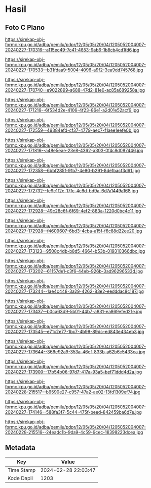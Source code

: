 # Hasil

## Foto C Plano

https://sirekap-obj-formc.kpu.go.id/adba/pemilu/pdpr/12/05/05/20/04/1205052004007-20240227-170316--a115ec49-7c41-4653-9ab6-1b8cb4cd1fd6.jpg

https://sirekap-obj-formc.kpu.go.id/adba/pemilu/pdpr/12/05/05/20/04/1205052004007-20240227-170533--b31fdaa9-5004-4096-a9f2-3ea9dd745768.jpg

https://sirekap-obj-formc.kpu.go.id/adba/pemilu/pdpr/12/05/05/20/04/1205052004007-20240227-170740--e9022899-a688-47d2-81e0-ac85a689258a.jpg

https://sirekap-obj-formc.kpu.go.id/adba/pemilu/pdpr/12/05/05/20/04/1205052004007-20240227-171216--6f534d2e-4106-4f23-86e1-a2d01e52acf9.jpg

https://sirekap-obj-formc.kpu.go.id/adba/pemilu/pdpr/12/05/05/20/04/1205052004007-20240227-172559--49384efd-cf37-4779-aec7-f1aee1eefe0b.jpg

https://sirekap-obj-formc.kpu.go.id/adba/pemilu/pdpr/12/05/05/20/04/1205052004007-20240227-171816--a48e5eae-23e8-4362-a303-0f4c8d087446.jpg

https://sirekap-obj-formc.kpu.go.id/adba/pemilu/pdpr/12/05/05/20/04/1205052004007-20240227-172358--6bbf285f-91b7-4e80-b291-8de1bacf3d91.jpg

https://sirekap-obj-formc.kpu.go.id/adba/pemilu/pdpr/12/05/05/20/04/1205052004007-20240227-172732--fe9c1f2e-17fc-4c8d-bd9a-6d7a1449a168.jpg

https://sirekap-obj-formc.kpu.go.id/adba/pemilu/pdpr/12/05/05/20/04/1205052004007-20240227-172928--49c28c6f-6f69-4ef2-883a-1220d0bc4c11.jpg

https://sirekap-obj-formc.kpu.go.id/adba/pemilu/pdpr/12/05/05/20/04/1205052004007-20240227-172928--f4609607-6bd3-4cba-a15f-f6c88d22ee20.jpg

https://sirekap-obj-formc.kpu.go.id/adba/pemilu/pdpr/12/05/05/20/04/1205052004007-20240227-173123--9508c4db-b8d5-4664-b53b-019310366dbc.jpg

https://sirekap-obj-formc.kpu.go.id/adba/pemilu/pdpr/12/05/05/20/04/1205052004007-20240227-173202--61157de1-c3f6-44eb-926b-3ad96296533d.jpg

https://sirekap-obj-formc.kpu.go.id/adba/pemilu/pdpr/12/05/05/20/04/1205052004007-20240227-173244--1ae4c448-3a29-4262-83e2-eedddac8c187.jpg

https://sirekap-obj-formc.kpu.go.id/adba/pemilu/pdpr/12/05/05/20/04/1205052004007-20240227-173437--b0ca63d9-5b01-44b7-a831-ea869efed21e.jpg

https://sirekap-obj-formc.kpu.go.id/adba/pemilu/pdpr/12/05/05/20/04/1205052004007-20240227-173545--e71c2e77-1bc7-4b98-89dc-ed843e434eb3.jpg

https://sirekap-obj-formc.kpu.go.id/adba/pemilu/pdpr/12/05/05/20/04/1205052004007-20240227-173644--366e92a9-353a-46ef-833b-a62b6c5433ca.jpg

https://sirekap-obj-formc.kpu.go.id/adba/pemilu/pdpr/12/05/05/20/04/1205052004007-20240227-173900--17b54b06-97d7-417a-93a5-bef71ddd4d2a.jpg

https://sirekap-obj-formc.kpu.go.id/adba/pemilu/pdpr/12/05/05/20/04/1205052004007-20240228-215517--b9590e27-c957-47a2-ae02-13fd1309ef74.jpg

https://sirekap-obj-formc.kpu.go.id/adba/pemilu/pdpr/12/05/05/20/04/1205052004007-20240227-174146--588fa3f7-5c44-475f-beed-842459ba6d7e.jpg

https://sirekap-obj-formc.kpu.go.id/adba/pemilu/pdpr/12/05/05/20/04/1205052004007-20240228-215516--24eadc1b-9da9-4c59-9cec-18398223dcea.jpg


## Metadata

| Key        | Value               |
| ---------- | ------------------- |
| Time Stamp | 2024-02-28 22:03:47 |
| Kode Dapil | 1203                |



